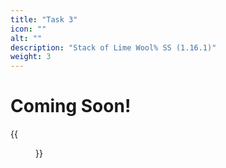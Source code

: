 ```yaml
---
title: "Task 3"
icon: ""
alt: ""
description: "Stack of Lime Wool% SS (1.16.1)"
weight: 3
---
```


# Coming Soon!
{{<figure class="screenshot" src="../thumbnails/Preview3.png">}}